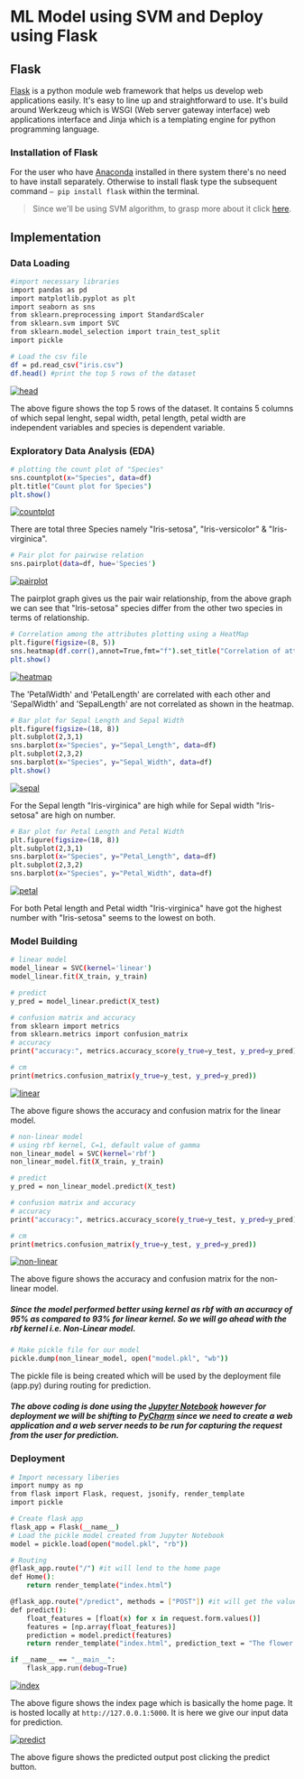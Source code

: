# ML Model using SVM and Deploy using Flask
## Flask    
[Flask](https://flask.palletsprojects.com/en/2.0.x/) is a python module web framework that helps us develop web applications easily. It's easy to line up and straightforward to use. It's build around Werkzeug which is WSGI (Web server gateway interface) web applications interface and Jinja which is a templating engine for python programming language.

### Installation of Flask
For the user who have [Anaconda](https://docs.continuum.io/anaconda/install/) installed in there system there's no need to have install separately. Otherwise to install flask type the subsequent command `– pip install flask` within the terminal.

> Since we'll be using SVM algorithm, to grasp more about it click [here](https://github.com/Learn-Write-Repeat/Intern-Work/tree/45ca8245e47186b679bcbb9b4006437d0b29828a/int-ml-4/Support%20Vector%20Machine).  

## Implementation
### Data Loading
```sh
#import necessary libraries
import pandas as pd
import matplotlib.pyplot as plt
import seaborn as sns
from sklearn.preprocessing import StandardScaler
from sklearn.svm import SVC
from sklearn.model_selection import train_test_split
import pickle

# Load the csv file
df = pd.read_csv("iris.csv")
df.head() #print the top 5 rows of the dataset
```
[![head](https://github.com/snozh5/temp/blob/main/Pictures_svm_deploy/head.PNG?raw=true)](https://github.com/snozh5/temp/blob/main/Pictures_svm_deploy/head.PNG)

The above figure shows the top 5 rows of the dataset. It contains 5 columns of which sepal lenght, sepal width, petal length, petal width are independent variables and species is dependent variable. 

### Exploratory Data Analysis (EDA)
```sh
# plotting the count plot of "Species"
sns.countplot(x="Species", data=df)
plt.title("Count plot for Species")
plt.show()
```
[![countplot](https://github.com/snozh5/temp/blob/main/Pictures_svm_deploy/countplot_species.png?raw=true)](https://github.com/snozh5/temp/blob/main/Pictures_svm_deploy/countplot_species.png)

There are total three Species namely "Iris-setosa", "Iris-versicolor" & "Iris-virginica".

```sh
# Pair plot for pairwise relation
sns.pairplot(data=df, hue='Species')
```
[![pairplot](https://github.com/snozh5/temp/blob/main/Pictures_svm_deploy/pairplot_species.png?raw=true)](https://github.com/snozh5/temp/blob/main/Pictures_svm_deploy/pairplot_species.png)

The pairplot graph gives us the pair wair relationship, from the above graph we can see that "Iris-setosa" species differ from the other two species in terms of relationship.

```sh
# Correlation among the attributes plotting using a HeatMap
plt.figure(figsize=(8, 5))
sns.heatmap(df.corr(),annot=True,fmt="f").set_title("Correlation of attributes with Species")
plt.show()
```
[![heatmap](https://github.com/snozh5/temp/blob/main/Pictures_svm_deploy/heatmap.png?raw=true)](https://github.com/snozh5/temp/blob/main/Pictures_svm_deploy/heatmap.png)

The 'PetalWidth' and 'PetalLength' are correlated with each other and 'SepalWidth' and 'SepalLength' are not correlated as shown in the heatmap.

```sh
# Bar plot for Sepal Length and Sepal Width
plt.figure(figsize=(18, 8))
plt.subplot(2,3,1)
sns.barplot(x="Species", y="Sepal_Length", data=df)
plt.subplot(2,3,2)
sns.barplot(x="Species", y="Sepal_Width", data=df)
plt.show()
```
[![sepal](https://github.com/snozh5/temp/blob/main/Pictures_svm_deploy/barplot_sepal_lengthwidth.PNG?raw=true)](https://github.com/snozh5/temp/blob/main/Pictures_svm_deploy/barplot_sepal_lengthwidth.PNG)

For the Sepal length "Iris-virginica" are high while for Sepal width "Iris-setosa" are high on number.

```sh
# Bar plot for Petal Length and Petal Width
plt.figure(figsize=(18, 8))
plt.subplot(2,3,1)
sns.barplot(x="Species", y="Petal_Length", data=df)
plt.subplot(2,3,2)
sns.barplot(x="Species", y="Petal_Width", data=df)
```
[![petal](https://github.com/snozh5/temp/blob/main/Pictures_svm_deploy/barplot_petal_lengthwidth.PNG?raw=true)](https://github.com/snozh5/temp/blob/main/Pictures_svm_deploy/barplot_petal_lengthwidth.PNG)

For both Petal length and Petal width "Iris-virginica" have got the highest number with "Iris-setosa" seems to the lowest on both.

### Model Building
```sh
# linear model
model_linear = SVC(kernel='linear')
model_linear.fit(X_train, y_train)

# predict
y_pred = model_linear.predict(X_test)

# confusion matrix and accuracy
from sklearn import metrics
from sklearn.metrics import confusion_matrix
# accuracy
print("accuracy:", metrics.accuracy_score(y_true=y_test, y_pred=y_pred), "\n")

# cm
print(metrics.confusion_matrix(y_true=y_test, y_pred=y_pred))
```
[![linear](https://github.com/snozh5/temp/blob/main/Pictures_svm_deploy/linear.PNG?raw=true)](https://github.com/snozh5/temp/blob/main/Pictures_svm_deploy/linear.PNG)

The above figure shows the accuracy and confusion matrix for the linear model.

```sh
# non-linear model
# using rbf kernel, C=1, default value of gamma
non_linear_model = SVC(kernel='rbf')
non_linear_model.fit(X_train, y_train)

# predict
y_pred = non_linear_model.predict(X_test)

# confusion matrix and accuracy
# accuracy
print("accuracy:", metrics.accuracy_score(y_true=y_test, y_pred=y_pred), "\n")

# cm
print(metrics.confusion_matrix(y_true=y_test, y_pred=y_pred))
```
[![non-linear](https://github.com/snozh5/temp/blob/main/Pictures_svm_deploy/nonlinear.PNG?raw=true)](https://github.com/snozh5/temp/blob/main/Pictures_svm_deploy/nonlinear.PNG)

The above figure shows the accuracy and confusion matrix for the non-linear model.

##### Since the model performed better using kernel as rbf with an accuracy of 95% as compared to 93% for linear kernel. So we will go ahead with the rbf kernel i.e. Non-Linear model.

```sh
# Make pickle file for our model
pickle.dump(non_linear_model, open("model.pkl", "wb"))
```
The pickle file is being created which will be used by the deployment file (app.py) during routing for prediction.

##### The above coding is done using the [Jupyter Notebook](https://jupyter.org/) however for deployment we will be shifting to [PyCharm](https://www.jetbrains.com/pycharm/) since we need to create a web application and a web server needs to be run for capturing the request from the user for prediction.  

### Deployment
```sh
# Import necessary liberies
import numpy as np
from flask import Flask, request, jsonify, render_template
import pickle

# Create flask app
flask_app = Flask(__name__)
# Load the pickle model created from Jupyter Notebook
model = pickle.load(open("model.pkl", "rb"))

# Routing
@flask_app.route("/") #it will lend to the home page
def Home():
    return render_template("index.html")

@flask_app.route("/predict", methods = ["POST"]) #it will get the values entered by the user as POST method for prediction
def predict():
    float_features = [float(x) for x in request.form.values()]
    features = [np.array(float_features)]
    prediction = model.predict(features)
    return render_template("index.html", prediction_text = "The flower species is {}".format(prediction))

if __name__ == "__main__":
    flask_app.run(debug=True)
```
[![index](https://github.com/snozh5/temp/blob/main/Pictures_svm_deploy/index.PNG?raw=true)](https://github.com/snozh5/temp/blob/main/Pictures_svm_deploy/index.PNG)

The above figure shows the index page which is basically the home page. It is hosted locally at  `http://127.0.0.1:5000`. It is here we give our input data for prediction.  

[![predict](https://github.com/snozh5/temp/blob/main/Pictures_svm_deploy/predicted.PNG?raw=true)](https://github.com/snozh5/temp/blob/main/Pictures_svm_deploy/predicted.PNG)

The above figure shows the predicted output post clicking the predict button. 





